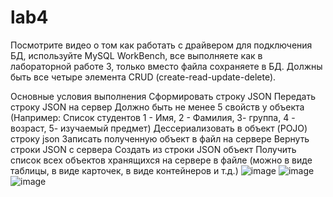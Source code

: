 # lab4
Посмотрите видео о том как работать с драйвером для подключения БД, используйте MySQL WorkBench, все выполняете как в лабораторной работе 3, только вместо файла сохраняете в БД. Должны быть все четыре элемента CRUD (create-read-update-delete).

Основные условия выполнения
Сформировать строку JSON
Передать строку JSON на сервер
Должно быть не менее 5 свойств у объекта (Например: Список студентов 1 - Имя, 2 - Фамилия, 3- группа, 4 - возраст, 5- изучаемый предмет)
Дессериализовать в объект (POJO) строку json
Записать полученную объект в файл на сервере
Вернуть строки JSON с сервера
Создать из строки JSON объект
Получить список всех объектов хранящихся на сервере в файле (можно в виде таблицы, в виде карточек, в виде контейнеров и т.д.)
![image](https://github.com/L1gh2/lab4/assets/134053438/96d4a8ac-c04e-447d-896b-143b38ff971b)
![image](https://github.com/L1gh2/lab4/assets/134053438/f2778540-b1ef-4523-9241-f6b443dad34e)
![image](https://github.com/L1gh2/lab4/assets/134053438/ce5c5236-4abb-49e2-8e4a-fe3869fff3b8)



